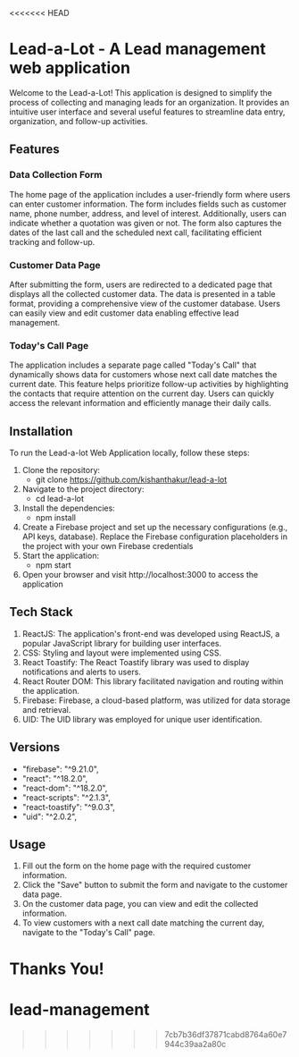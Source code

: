 <<<<<<< HEAD

# Lead-a-Lot - A Lead management web application

Welcome to the Lead-a-Lot! This application is designed to simplify the process of collecting and managing leads for an organization. It provides an intuitive user interface and several useful features to streamline data entry, organization, and follow-up activities. 

## Features

### Data Collection Form
The home page of the application includes a user-friendly form where users can enter customer information. The form includes fields such as customer name, phone number, address, and level of interest. Additionally, users can indicate whether a quotation was given or not. The form also captures the dates of the last call and the scheduled next call, facilitating efficient tracking and follow-up.

### Customer Data Page
After submitting the form, users are redirected to a dedicated page that displays all the collected customer data. The data is presented in a table format, providing a comprehensive view of the customer database. Users can easily view and edit customer data enabling effective lead management.

### Today's Call Page
The application includes a separate page called "Today's Call" that dynamically shows data for customers whose next call date matches the current date. This feature helps prioritize follow-up activities by highlighting the contacts that require attention on the current day. Users can quickly access the relevant information and efficiently manage their daily calls.

## Installation

To run the Lead-a-lot Web Application locally, follow these steps:

1. Clone the repository: 
    - git clone https://github.com/kishanthakur/lead-a-lot
2. Navigate to the project directory: 
    - cd lead-a-lot
3. Install the dependencies:
    - npm install
4. Create a Firebase project and set up the necessary configurations (e.g., API keys, database).
   Replace the Firebase configuration placeholders in the project with your own Firebase credentials
5. Start the application:
    - npm start
6. Open your browser and visit http://localhost:3000 to access the application


## Tech Stack

 1. ReactJS: The application's front-end was developed using ReactJS, a popular JavaScript library for building user interfaces.
 2. CSS: Styling and layout were implemented using CSS.
 3. React Toastify: The React Toastify library was used to display notifications and alerts to users.
 4. React Router DOM: This library facilitated navigation and routing within the application.
 5. Firebase: Firebase, a cloud-based platform, was utilized for data storage and retrieval.
 6. UID: The UID library was employed for unique user identification.

## Versions

- "firebase": "^9.21.0",
- "react": "^18.2.0",
- "react-dom": "^18.2.0",
- "react-scripts": "^2.1.3",
- "react-toastify": "^9.0.3",
- "uid": "^2.0.2",


## Usage

1. Fill out the form on the home page with the required customer information.
2. Click the "Save" button to submit the form and navigate to the customer data page.
3. On the customer data page, you can view and edit the collected information.
4. To view customers with a next call date matching the current day, navigate to the "Today's Call" page.


Thanks You!
=======
# lead-management
>>>>>>> 7cb7b36df37871cabd8764a60e7944c39aa2a80c
